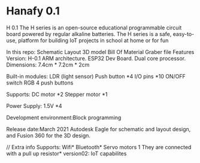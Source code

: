 # Hanafy 0.1

H 0.1
The H series is an open-source educational programmable circuit board powered by regular alkaline batteries. The H series is a safe, easy-to-use, platform for building IoT projects in school at home or for fun

In this repo:
Schematic 
Layout
3D model
Bill Of Material
Graber file
Features
Version: H-0.1
ARM architecture.
ESP32 Dev Board. Dual core processor.  
Dimensions: 7.4cm * 7.2cm * 2cm
  
Built-in modules:
LDR (light sensor)
Push button *4
I/O pins *10
ON/OFF switch
RGB 
4 push buttons

Supports:
DC motor *2
Stepper motor *1

Power Supply: 
1.5V *4

Development environment:Block programming

Release date:March 2021
    Autodesk Eagle for schematic and layout design, and Fusion 360 for the 3D design.  


// Extra info
Supports:
  Wifi*
  Bluetooth*
  Servo motors 1
  They are connected with a pull up resistor*
version02: 
IoT capabilites

  
